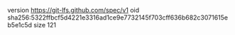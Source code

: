 version https://git-lfs.github.com/spec/v1
oid sha256:5322ffbcf5d4221e3316ad1ce9e7732145f703cff636b682c3071615eb5e1c5d
size 121
